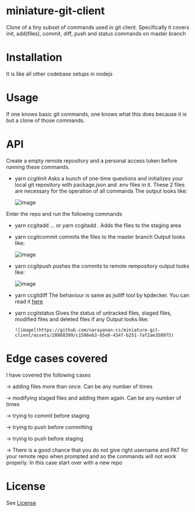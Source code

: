 # miniature-git-client
Clone of a tiny subset of commands used in git client. Specifically it covers init, add(files), commit, diff, push and status commands on master branch 
# Installation
It is like all other codebase setups in nodejs
# Usage
If one knows basic git commands, one knows what this does because it is but a clone of those commands.
# API
Create a empty remote repository and a personal access token before running these commands.

* yarn ccgitinit <nameOfYourRepository>
Asks a bunch of one-time questions and initializes your local git repository with package.json and .env files in it. These 2 files are necessary for the operation of all commands
The output looks like:

    ![image](https://github.com/narayanan-cs/miniature-git-client/assets/28868399/30be4868-0878-4948-a5ea-0c9a35957574)

Enter the repo and run the following commands
* yarn ccgitadd <file1> <file2>... or yarn ccgitadd .
  Adds the files to the staging area

* yarn ccgitcommit <commitMessage>
commits the files to the master branch
Output looks like:

    ![image](https://github.com/narayanan-cs/miniature-git-client/assets/28868399/507af278-842e-4148-a6f3-33f0858455a0)

* yarn ccgitpush
  pushes the commits to remote rempository
  output looks like:

    ![image](https://github.com/narayanan-cs/miniature-git-client/assets/28868399/9e62f8a8-fb34-4753-9d09-c98ae19b529d)

* yarn ccgitdiff
  The behaviour is same as jsdiff tool by kpdecker. You can read it [here](https://github.com/kpdecker/jsdiff/blob/master/README.md)  

* yarn ccgitstatus
  Gives the status of untracked files, staged files, modified files and deleted files if any
  Output looks like:

      ![image](https://github.com/narayanan-cs/miniature-git-client/assets/28868399/c1586eb3-65e8-434f-b251-7af2ae358975)

# Edge cases covered
I have covered the following cases  

  &rarr; adding files more than once. Can be any number of times  
  
  &rarr; modifying staged files and adding them again. Can be any number of times  
  
  &rarr; trying to commit before staging  
  
  &rarr; trying to push before committing  
  
  &rarr; trying to push before staging  
  
  &rarr; There is a good chance that you do not give right username and PAT for your remote repo when prompted and so the commands will not work properly. In this case start over with a new repo  
  

# License
See [License](https://github.com/narayanan-cs/miniature-git-client/blob/main/LICENSE)
  
  
  
